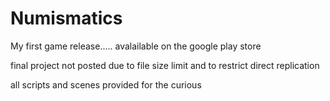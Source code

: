 # Numismatics
My first game release..... avalailable on the google play store 

final project not posted due to file size limit and to restrict direct replication

all scripts and scenes provided for the curious


